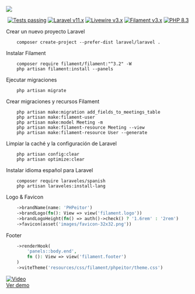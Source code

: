 <a href="https://www.instagram.com/amvsoft.tech/" target="_blank">
  <img src="https://github.com/filamentphp/filament/assets/41773797/8d5a0b12-4643-4b5c-964a-56f0db91b90a" />
</a>

<p align="center">
    <a href="https://github.com/filamentphp/filament/actions"><img alt="Tests passing" src="https://img.shields.io/badge/Tests-passing-green?style=for-the-badge&logo=github"></a>
    <a href="https://laravel.com"><img alt="Laravel v11.x" src="https://img.shields.io/badge/Laravel-v11.x-FF2D20?style=for-the-badge&logo=laravel"></a>
    <a href="https://livewire.laravel.com"><img alt="Livewire v3.x" src="https://img.shields.io/badge/Livewire-v3.x-FB70A9?style=for-the-badge"></a>
    <a href="https://filamentphp.com"><img alt="Filament v3.x" src="https://img.shields.io/badge/Filament-v3.x-d97706?style=for-the-badge"></a>
    <a href="https://php.net"><img alt="PHP 8.3" src="https://img.shields.io/badge/PHP-8.3-777BB4?style=for-the-badge&logo=php"></a>
</p>

Crear un nuevo proyecto Laravel
```
    composer create-project --prefer-dist laravel/laravel .
```
Instalar Filament
```
    composer require filament/filament:"^3.2" -W
    php artisan filament:install --panels
```
Ejecutar migraciones
```
    php artisan migrate
```
Crear migraciones y recursos Filament
```
    php artisan make:migration add_fields_to_meetings_table
    php artisan make:filament-user
    php artisan make:model Meeting -m
    php artisan make:filament-resource Meeting --view
    php artisan make:filament-resource User --generate
```
Limpiar la caché y la configuración de Laravel
```
    php artisan config:clear
    php artisan optimize:clear
```
Instalar idioma español para Laravel
```
    composer require laraveles/spanish
    php artisan laraveles:install-lang
```
Logo & Favicon
```php
    ->brandName(name: 'PHPeitor')
    ->brandLogo(fn(): View => view('filament.logo'))
    ->brandLogoHeight(fn() => auth()->check() ? '1.6rem' : '2rem')
    ->favicon(asset('images/favicon-32x32.png'))
```
Footer
```php
    ->renderHook(
        'panels::body.end',
        fn (): View => view('filament.footer')
    )
    ->viteTheme('resources/css/filament/phpeitor/theme.css')
```
[![Video](https://img.youtube.com/vi/YkIvt1Mcfq4/0.jpg)](https://www.youtube.com/watch?v=YkIvt1Mcfq4)  
[Ver demo](https://www.youtube.com/watch?v=YkIvt1Mcfq4)
